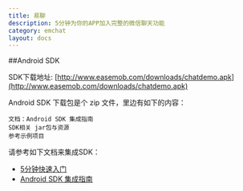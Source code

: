 ```yaml
---
title: 易聊
description: 5分钟为你的APP加入完整的微信聊天功能
category: emchat
layout: docs
---
```


##Android SDK

SDK下载地址:  [http://www.easemob.com/downloads/chatdemo.apk](http://www.easemob.com/downloads/chatdemo.apk)

Android SDK 下载包是个 zip 文件，里边有如下的内容：

    文档：Android SDK 集成指南
    SDK相关 jar包与资源
    参考示例项目




请参考如下文档来集成SDK：

-  [5分钟快速入门](#{site.base_url}/docs/emchat/android/quickstart.html)
- [Android SDK 集成指南](#{site.base_url}/docs/emchat/android/singlechat.html)






